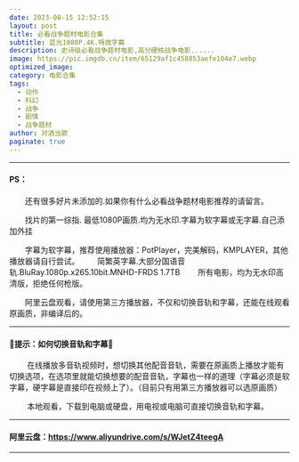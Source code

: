 ```yaml
---
date: 2023-08-15 12:52:15
layout: post
title: 必看战争题材电影合集
subtitle: 蓝光1080P.4K.特效字幕
description: 史诗级必看战争题材电影,高分硬核战争电影......
image: https://pic.imgdb.cn/item/65129af1c458853aefe104e7.webp
optimized_image: 
category: 电影合集
tags:
  - 动作
  - 科幻
  - 战争
  - 剧情
  - 战争题材
author: 对酒当歌
paginate: true
---
```



---

#### PS：

　　还有很多好片未添加的.如果你有什么必看战争题材电影推荐的请留言。

　　找片的第一综指. 最低1080P画质.均为无水印.字幕为软字幕或无字幕.自己添加外挂

　　字幕为软字幕，推荐使用播放器：PotPlayer，完美解码，KMPLAYER，其他播放器请自行尝试。
　　简繁英字幕.大部分国语音轨.BluRay.1080p.x265.10bit.MNHD-FRDS 1.7TB
　　所有电影，均为无水印高清版，拒绝任何枪版。

　　阿里云盘观看，请使用第三方播放器，不仅和切换音轨和字幕，还能在线观看原画质，非编译后的。

---

#### 🔔提示：如何切换音轨和字幕🔔

　　 在线播放多音轨视频时，想切换其他配音音轨，需要在原画质上播放才能有切换选项，在选项里就能切换想要的配音音轨，字幕也一样的道理（字幕必须是软字幕，硬字幕是直接印在视频上了）。（目前只有用第三方播放器可以选原画质）

　　 本地观看，下载到电脑或硬盘，用电视或电脑可直接切换音轨和字幕。

---

#### 阿里云盘：<https://www.aliyundrive.com/s/WJetZ4teegA>

---
